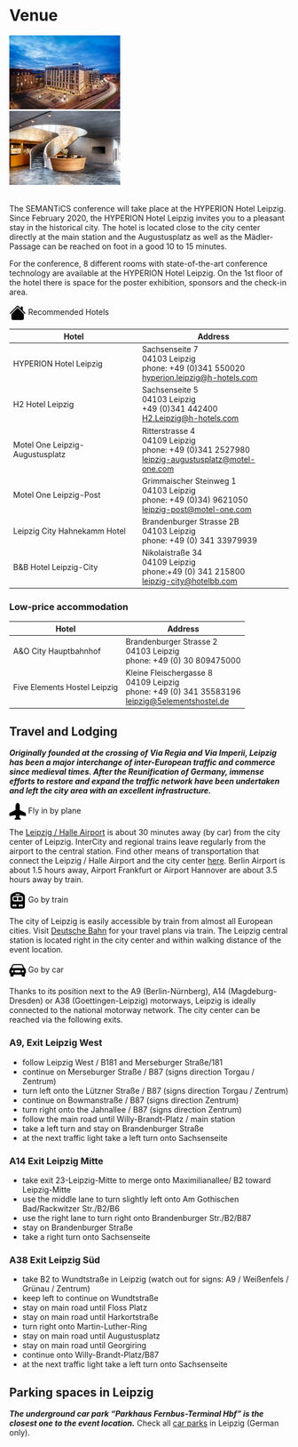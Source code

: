 # Venue

<div class="d-flex justify-content-between bd-highlight mb-3">
 <img src="../img/venue.jpg" style="max-width:32%; min-width:200px" width="60%" height="auto" alt="">
 <img src="../img/venue_tagung.jpg" style="max-width:32%; min-width:200px" width="60%" height="auto" alt="">  
 <img src="../img/venue_lobby.jpg" style="max-width:32%; min-width:200px" width="60%" height="auto" alt="">  
</div>
</br>

The SEMANTiCS conference will take place at the HYPERION Hotel Leipzig. Since February 2020, the HYPERION Hotel Leipzig invites you to a pleasant stay in the historical city. The hotel is located close to the city center directly at the main station and the Augustusplatz as well as the Mädler-Passage can be reached on foot in a good 10 to 15 minutes.  

For the conference, 8 different rooms with state-of-the-art conference technology are available at the HYPERION Hotel Leipzig. On the 1st floor of the hotel there is space for the poster exhibition, sponsors and the check-in area. 

<div class="venue-sec-title"><img style="vertical-align:middle" src="../img/icons/house-fill.svg" width="30" height="30"></span><span> Recommended Hotels</span></div>

| Hotel | Address |
|---|---|
| HYPERION Hotel Leipzig | Sachsenseite 7<br>04103 Leipzig<br>phone: +49 (0)341 550020<br>hyperion.leipzig@h-hotels.com  |
| H2 Hotel Leipzig  | Sachsenseite 5<br>04103 Leipzig<br>+49 (0)341 442400 <br>H2.Leipzig@h-hotels.com  |
| Motel One Leipzig-Augustusplatz  | Ritterstrasse 4<br>04109 Leipzig<br>phone: +49 (0)341 2527980<br>leipzig-augustusplatz@motel-one.com  |
| Motel One Leipzig-Post | Grimmaischer Steinweg 1<br>04103 Leipzig<br>phone: +49 (0)34) 9621050<br>leipzig-post@motel-one.com  |
| Leipzig City Hahnekamm Hotel  | Brandenburger Strasse 2B<br>04103 Leipzig <br>phone: +49 (0) 341 33979939  |
| B&B Hotel Leipzig-City  | Nikolaistraße 34<br>04109 Leipzig<br>phone:+49 (0) 341 215800<br>leipzig-city@hotelbb.com  |

### Low-price accommodation

| Hotel | Address |
|---|---|
| A&O City Hauptbahnhof  | Brandenburger Strasse 2<br>04103 Leipzig<br>phone: +49 (0) 30 809475000  |
| Five Elements Hostel Leipzig  | Kleine Fleischergasse 8<br>04109 Leipzig<br>phone: +49 (0) 341 35583196<br>leipzig@5elementshostel.de  |



## Travel and Lodging
***Originally founded at the crossing of Via Regia and Via Imperii, Leipzig has been a major interchange of inter-European traffic and commerce since medieval times. After the Reunification of Germany, immense efforts to restore and expand the traffic network have been undertaken and left the city area with an excellent infrastructure.***

<div class="venue-sec-title"><img style="vertical-align:middle" src="../img/icons/airplane-fill.svg" width="30" height="30"></span><span> Fly in by plane</span></div>  

The [Leipzig / Halle Airport](https://www.mdf-ag.com/) is about 30 minutes away (by car) from the city center of Leipzig. InterCity and regional trains leave regularly from the airport to the central station. Find other means of transportation that connect the Leipzig / Halle Airport and the city center [here](https://www.mdf-ag.com/en/passengers-and-visitors/leipzig-halle-airport/arriving-and-departing/). Berlin Airport is about 1.5 hours away, Airport Frankfurt or Airport Hannover are about 3.5 hours away by train.

<div class="venue-sec-title"><img style="vertical-align:middle" src="../img/icons/train-front-fill.svg" width="30" height="30"></span><span> Go by train</span></div>  

The city of Leipzig is easily accessible by train from almost all European cities. Visit [Deutsche Bahn](https://www.deutschebahn.com/en) for your travel plans via train. The Leipzig central station is located right in the city center and within walking distance of the event location.


<div class="venue-sec-title"><img style="vertical-align:middle" src="../img/icons/car-front-fill.svg" width="30" height="30"></span><span> Go by car</span></div>

Thanks to its position next to the A9 (Berlin-Nürnberg), A14 (Magdeburg-Dresden) or A38 (Goettingen-Leipzig) motorways, Leipzig is ideally connected to the national motorway network. The city center can be reached via the following exits.


### A9, Exit Leipzig West
* follow Leipzig West / B181 and Merseburger Straße/181
* continue on Merseburger Straße / B87 (signs direction Torgau / Zentrum)
* turn left onto the Lützner Straße / B87 (signs direction Torgau / Zentrum)
* continue on Bowmanstraße / B87 (signs direction Zentrum)
* turn right onto the Jahnallee / B87 (signs direction Zentrum)
* follow the main road until Willy-Brandt-Platz / main station
* take a left turn and stay on Brandenburger Straße 
* at the next traffic light take a left turn onto Sachsenseite 

### A14 Exit Leipzig Mitte 
* take exit 23-Leipzig-Mitte to merge onto Maximilianallee/ B2 toward Leipzig-Mitte
* use the middle lane to turn slightly left onto Am Gothischen Bad/Rackwitzer Str./B2/B6 
* use the right lane to turn right onto Brandenburger Str./B2/B87
* stay on Brandenburger Straße
* take a right turn onto Sachsenseite


### A38 Exit Leipzig Süd
* take B2 to Wundtstraße in Leipzig (watch out for signs: A9 / Weißenfels / Grünau / Zentrum)
* keep left to continue on Wundtstraße
* stay on main road until Floss Platz
* stay on main road until Harkortstraße
* turn right onto Martin-Luther-Ring
* stay on main road until Augustusplatz
* stay on main road until Georgiring
* continue onto Willy-Brandt-Platz/B87
* at the next traffic light take a left turn onto Sachsenseite


## Parking spaces in Leipzig
***The underground car park “Parkhaus Fernbus-Terminal Hbf” is the closest one to the event location.*** Check all [car parks](https://www.leipzig.de/umwelt-und-verkehr/unterwegs-in-leipzig/auto-motorrad-und-reisemobile/parkhaeuser-innenstadt/) in Leipzig (German only). 